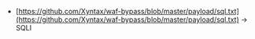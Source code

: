 * [https://github.com/Xyntax/waf-bypass/blob/master/payload/sql.txt](https://github.com/Xyntax/waf-bypass/blob/master/payload/sql.txt) -> SQLI